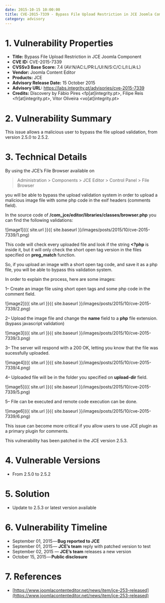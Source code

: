 ```yaml
---
date: 2015-10-15 10:00:00
title: CVE-2015-7339 - Bypass File Upload Restriction in JCE Joomla Component
category: advisory
---
```



# 1. Vulnerability Properties

* **Title:** Bypass File Upload Restriction in JCE Joomla Component
* **CVE ID:** CVE-2015-7339
* **CVSSv3 Base Score:** 7.4 (AV:N/AC:L/PR:L/UI:N/S:C/C:L/I:L/A:L)
* **Vendor:** Joomla Content Editor
* **Products:** JCE
* **Advisory Release Date:** 15 October 2015
* **Advisory URL:** https://labs.integrity.pt/advisories/cve-2015-7339
* **Credits:** Discovery by Fábio Pires <fp[at]integrity.pt>, Filipe Reis <fr[at]integrity.pt>, Vitor Oliveira <vo[at]integrity.pt>

# 2. Vulnerability Summary

This issue allows a malicious user to bypass the file upload validation, from version 2.5.0 to 2.5.2.

# 3. Technical Details

By using the JCE’s File Browser available on

> Administration >  Components > JCE Editor > Control Panel > File Browser

you will be able to bypass the upload validation system in order to upload a malicious image file with some php code in the exif headers (comments field).

In the source code of **/com_jce/editor/libraries/classes/browser.php** you can find the following validations:

![image1]({{ site.url }}{{ site.baseurl }}/images/posts/2015/10/cve-2015-7339/1.png)

This code will check every uploaded file and look if the string **<?php** is inside it, but it will only check the short open tag version in the files specified on **preg_match** function.

So, if you upload an image with a short open tag code, and save it as a php file, you will be able to bypass this validation system.

In order to explain the process, here are some images:

1– Create an image file using short open tags and some php code in the comment field.

![image2]({{ site.url }}{{ site.baseurl }}/images/posts/2015/10/cve-2015-7339/2.png)

2– Upload the image file and change the **name** field to a **php** file extension. (bypass javascript validation)

![image3]({{ site.url }}{{ site.baseurl }}/images/posts/2015/10/cve-2015-7339/3.png)

3– The server will respond with a 200 OK, letting you know that the file was sucessfully uploaded.

![image4]({{ site.url }}{{ site.baseurl }}/images/posts/2015/10/cve-2015-7339/4.png)

4– Uploaded file will be in the folder you specified on **upload-dir** field.

![image5]({{ site.url }}{{ site.baseurl }}/images/posts/2015/10/cve-2015-7339/5.png)

5– File can be executed and remote code execution can be done.

![image6]({{ site.url }}{{ site.baseurl }}/images/posts/2015/10/cve-2015-7339/6.png)

This issue can become more critical if you allow users to use JCE plugin as a primary plugin for comments.

This vulnerability has been patched in the JCE version 2.5.3.

# 4. Vulnerable Versions

* From 2.5.0 to 2.5.2

# 5. Solution

* Update to 2.5.3 or latest version available

# 6. Vulnerability Timeline

* September 01, 2015 — **Bug reported to JCE**
* September 01, 2015 — **JCE’s team** reply with patched version to test
* September 02, 2015 — **JCE’s team** releases a new version
* October 15, 2015 — **Public disclosure**

# 7. References

* [https://www.joomlacontenteditor.net/news/item/jce-253-released](https://www.joomlacontenteditor.net/news/item/jce-253-released)